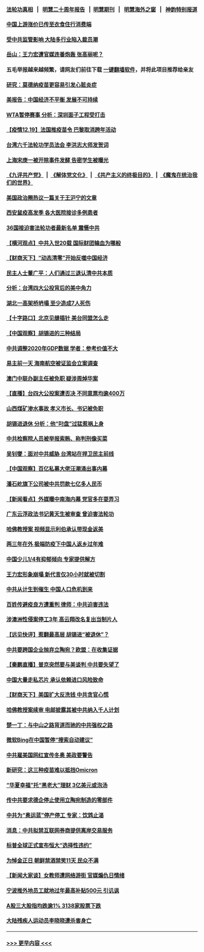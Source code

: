 #### [法轮功真相](https://github.com/gfw-breaker/truth/blob/master/README.md?t=0) &nbsp;&nbsp;|&nbsp;&nbsp; [明慧二十周年报告](https://github.com/gfw-breaker/mh-reports/blob/master/README.md?t=0) &nbsp;&nbsp;|&nbsp;&nbsp;[明慧期刊](https://github.com/gfw-breaker/mh-qikan) &nbsp;&nbsp;|&nbsp;&nbsp; [明慧海外之窗](https://github.com/gfw-breaker/mh-news/blob/master/README.md?t=0) &nbsp;&nbsp;|&nbsp;&nbsp; [神韵特别报道](https://github.com/gfw-breaker/mh-news/blob/master/shenyun.md?t=0)
#### [中国上游涨价已传至衣食住行消费端](../pages/nsc413/n13446976.md?t=12200700) 
#### [受中共监管影响 大陆多行业陷入裁员潮](../pages/nsc413/n13446859.md?t=12200700) 
#### [岳山：王力宏遭官媒连番炮轰 张高丽呢？](../pages/nsc413/n13446777.md?t=12200700) 
#### 五毛举报越来越频繁，请网友们前往下载 [一键翻墙软件](https://github.com/gfw-breaker/ssr-accounts)，并将此项目推荐给亲友
#### [研究：莫德纳疫苗更容易引发心脏炎症](../pages/nsc413/n13446725.md?t=12200700) 
#### [美报告：中国经济不平衡 发展不可持续](../pages/nsc413/n13433684.md?t=12200700) 
#### [WTA暂停赛事 分析：深圳面子工程受打击](../pages/nsc413/n13446566.md?t=12200700) 
#### [【疫情12.19】法国推疫苗令 巴黎取消跨年活动](../pages/nsc413/n13446348.md?t=12200700) 
#### [台湾六千法轮功学员法会 李洪志大师发贺词](../pages/nsc413/n13445742.md?t=12200700) 
#### [上海宋庚一被开除事件发酵 告密学生被曝光](../pages/nsc413/n13446060.md?t=12200700) 
#### [《九评共产党》](https://github.com/begood0513/9ping.md/blob/master/README.md) &nbsp;|&nbsp; [《解体党文化》](../../../../jtdwh.md/blob/master/README.md)  &nbsp;|&nbsp; [《共产主义的终极目的》](../../../../gczydzjmd.md/blob/master/README.md) &nbsp;|&nbsp; [《魔鬼在统治我们的世界》](../../../../mgztzwmdsj.md/blob/master/README.md) 
#### [美国政治圈热议一篇关于王沪宁的文章](../pages/nsc413/n13445915.md?t=12200700) 
#### [西安鼠疫高发季 各大医院接诊多例患者](../pages/nsc413/n13446010.md?t=12200700) 
#### [36国接迫害法轮功者最新名单 震慑中共](../pages/nsc413/n13445909.md?t=12200700) 
#### [【横河观点】中共入世20载 国际财团输血为哪般](../pages/nsc413/n13445961.md?t=12200700) 
#### [【财商天下】“动态清零”开始反噬中国经济](../pages/nsc413/n13445938.md?t=12200700) 
#### [民主人士董广平：人们通过三退认清中共本质](../pages/nsc413/n13445382.md?t=12200700) 
#### [分析：台湾四大公投背后的美中角力](../pages/nsc413/n13445697.md?t=12200700) 
#### [湖北一高架桥坍塌 至少造成7人死伤](../pages/nsc413/n13445306.md?t=12200700) 
#### [【十字路口】北京见缝插针 美台同盟怎么走](../pages/nsc413/n13445442.md?t=12200700) 
#### [【中国观察】胡锡进的三种结局](../pages/nsc413/n13445040.md?t=12200700) 
#### [中共调整2020年GDP数据 学者：参考价值不大](../pages/nsc413/n13445158.md?t=12200700) 
#### [易主前一天 海南航空被证监会立案调查](../pages/nsc413/n13444870.md?t=12200700) 
#### [澳门中联办副主任被免职 疑涉周焯华案](../pages/nsc413/n13445131.md?t=12200700) 
#### [【直播】台四大公投案遭否决 不同意票均逾400万](../pages/nsc413/n13445116.md?t=12200700) 
#### [山西煤矿渗水事故 孝义市长、书记被免职](../pages/nsc413/n13445071.md?t=12200700) 
#### [胡锡进退休 分析：他“叼盘”过猛惹祸上身](../pages/nsc413/n13444866.md?t=12200700) 
#### [中共检察院人员被举报索贿、称判刑像买菜](../pages/nsc413/n13444747.md?t=12200700) 
#### [吴钊燮：面对中共威胁 台湾站在捍卫民主前线](../pages/nsc413/n13444712.md?t=12200700) 
#### [【中国观察】百亿私募大佬汪潮涌出事内幕](../pages/nsc413/n13444561.md?t=12200700) 
#### [潘石屹旗下公司被中共罚款七亿多人民币](../pages/nsc413/n13444543.md?t=12200700) 
#### [【新闻看点】外媒曝中南海内幕 党官多在耍弄习](../pages/nsc413/n13444459.md?t=12200700) 
#### [广东云浮政法书记黄天生被审查 曾迫害法轮功](../pages/nsc413/n13444639.md?t=12200700) 
#### [哈佛教授案 视频显示利伯承认带现金返美](../pages/nsc413/n13444553.md?t=12200700) 
#### [两三年在外 极端防疫下中国人返乡过年难](../pages/nsc413/n13441940.md?t=12200700) 
#### [中国少儿1/4有抑郁倾向 专家提供解方](../pages/nsc413/n13444593.md?t=12200700) 
#### [王力宏形象崩塌 新代言仅30小时就被切割](../pages/nsc413/n13444470.md?t=12200700) 
#### [中共从计生到催生 中国人口危机到来](../pages/nsc413/n13444571.md?t=12200700) 
#### [百姓传避疫良方遭重判 律师：中共迫害违法](../pages/nsc413/n13443532.md?t=12200700) 
#### [涉澳洲性侵案停工3年 高云翔改名复出当制片人](../pages/nsc413/n13444355.md?t=12200700) 
#### [【远见快评】惹翻最高层 胡锡进“被退休”？](../pages/nsc413/n13444474.md?t=12200700) 
#### [中共要跨国企业抛弃立陶宛？欧盟：在收集证据](../pages/nsc413/n13444301.md?t=12200700) 
#### [【秦鹏直播】普京突然要与美谈判 中共要失望了](../pages/nsc413/n13444464.md?t=12200700) 
#### [中国大量走私芯片 承认依赖进口风险致命](../pages/nsc413/n13444531.md?t=12200700) 
#### [【财商天下】美国扩大反洗钱 中共贪官心慌](../pages/nsc413/n13443928.md?t=12200700) 
#### [哈佛教授案续审 电邮披露其被中共纳入千人计划](../pages/nsc413/n13444375.md?t=12200700) 
#### [楚一丁：与中山之路背道而驰的中共强权之路](../pages/nsc413/n13437270.md?t=12200700) 
#### [微软Bing在中国暂停“搜索自动建议”](../pages/nsc413/n13444165.md?t=12200700) 
#### [中共雇美国网红宣传冬奥 美政要警告](../pages/nsc413/n13443965.md?t=12200700) 
#### [新研究：这三种疫苗难以抵挡Omicron](../pages/nsc413/n13444108.md?t=12200700) 
#### [“华夏幸福”托“黑老大”理财 3亿美元或泡汤](../pages/nsc413/n13444016.md?t=12200700) 
#### [传中共要求德企停止使用立陶宛制造的零部件](../pages/nsc413/n13444024.md?t=12200700) 
#### [中共为“奥运蓝”停产停工 专家：饮鸩止渴](../pages/nsc413/n13443773.md?t=12200700) 
#### [消息：中共拟禁互联网券商提供离岸交易服务](../pages/nsc413/n13443852.md?t=12200700) 
#### [标普全球正式宣布恒大“选择性违约”](../pages/nsc413/n13443675.md?t=12200700) 
#### [为悼金正日 朝鲜禁酒禁笑11天 民众不满](../pages/nsc413/n13443454.md?t=12200700) 
#### [【新闻大家谈】女教师遭网络游街 官媒煽仇日情绪](../pages/nsc413/n13443420.md?t=12200700) 
#### [宁波推外地员工就地过年最高补贴500元 引讥讽](../pages/nsc413/n13442002.md?t=12200700) 
#### [A股三大股指均跌逾1% 3138家股票下跌](../pages/nsc413/n13443223.md?t=12200700) 
#### [大陆残疾人运动员李晓晓遭杀害身亡](../pages/nsc413/n13443291.md?t=12200700) 

----
#### [ >>> 更早内容 <<< ](../indexes/nsc413-earlier.md)
